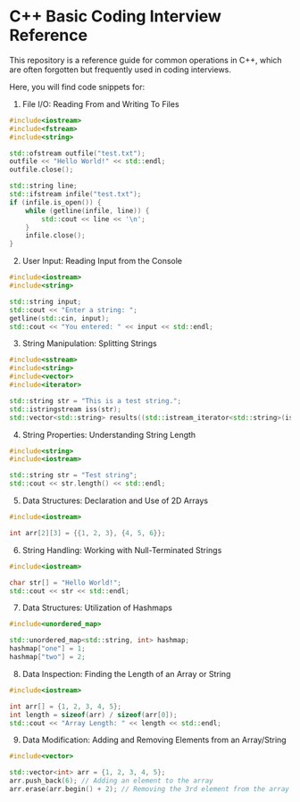 # C++ Basic Coding Interview Reference

This repository is a reference guide for common operations in C++, which are often forgotten but frequently used in coding interviews.

Here, you will find code snippets for:

1. File I/O: Reading From and Writing To Files

```cpp
#include<iostream>
#include<fstream>
#include<string>

std::ofstream outfile("test.txt");
outfile << "Hello World!" << std::endl;
outfile.close();

std::string line;
std::ifstream infile("test.txt");
if (infile.is_open()) {
    while (getline(infile, line)) {
        std::cout << line << '\n';
    }
    infile.close();
}
```
2. User Input: Reading Input from the Console

```cpp
#include<iostream>
#include<string>

std::string input;
std::cout << "Enter a string: ";
getline(std::cin, input);
std::cout << "You entered: " << input << std::endl;
```

3. String Manipulation: Splitting Strings

```cpp
#include<sstream>
#include<string>
#include<vector>
#include<iterator>

std::string str = "This is a test string.";
std::istringstream iss(str);
std::vector<std::string> results((std::istream_iterator<std::string>(iss)), std::istream_iterator<std::string>());
```

4. String Properties: Understanding String Length

```cpp
#include<string>
#include<iostream>

std::string str = "Test string";
std::cout << str.length() << std::endl;
```

5. Data Structures: Declaration and Use of 2D Arrays

```cpp
#include<iostream>

int arr[2][3] = {{1, 2, 3}, {4, 5, 6}};
```

6. String Handling: Working with Null-Terminated Strings

```cpp
#include<iostream>

char str[] = "Hello World!";
std::cout << str << std::endl;
```

7. Data Structures: Utilization of Hashmaps

```cpp
#include<unordered_map>

std::unordered_map<std::string, int> hashmap;
hashmap["one"] = 1;
hashmap["two"] = 2;
```

8. Data Inspection: Finding the Length of an Array or String

```cpp
#include<iostream>

int arr[] = {1, 2, 3, 4, 5};
int length = sizeof(arr) / sizeof(arr[0]);
std::cout << "Array Length: " << length << std::endl;
```

9. Data Modification: Adding and Removing Elements from an Array/String

```cpp
#include<vector>

std::vector<int> arr = {1, 2, 3, 4, 5};
arr.push_back(6); // Adding an element to the array
arr.erase(arr.begin() + 2); // Removing the 3rd element from the array
```

